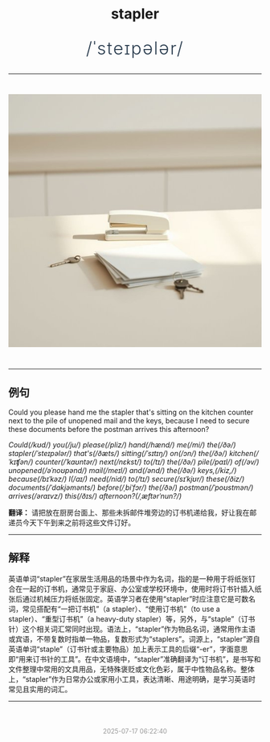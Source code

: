 <div align="center">

# stapler

<div style="margin: 30px 0;">
<h1 style="font-size: 2.5em; font-weight: 300; letter-spacing: 2px; margin: 0; color: #2c3e50;">
/ˈsteɪpələr/
</h1>
</div>

</div>

---

<div align="center" style="margin: 40px 0;">

![stapler](images/stapler.png)

</div>

---

## 例句

Could you please hand me the stapler that's sitting on the kitchen counter next to the pile of unopened mail and the keys, because I need to secure these documents before the postman arrives this afternoon?

*Could(/kʊd/) you(/ju/) please(/pliz/) hand(/hænd/) me(/mi/) the(/ðə/) stapler(/ˈsteɪpələr/) that's(/ðæts/) sitting(/ˈsɪtɪŋ/) on(/ɔn/) the(/ðə/) kitchen(/ˈkɪʧən/) counter(/ˈkaʊntər/) next(/nɛkst/) to(/tɪ/) the(/ðə/) pile(/paɪl/) of(/əv/) unopened(/əˈnoʊpənd/) mail(/meɪl/) and(/ənd/) the(/ðə/) keys,(/kiz,/) because(/bɪˈkəz/) I(/aɪ/) need(/nid/) to(/tɪ/) secure(/sɪˈkjʊr/) these(/ðiz/) documents(/ˈdɑkjəmənts/) before(/ˌbiˈfɔr/) the(/ðə/) postman(/ˈpoʊstmən/) arrives(/əraɪvz/) this(/ðɪs/) afternoon?(/ˌæftərˈnun?/)*

**翻译：** 请把放在厨房台面上、那些未拆邮件堆旁边的订书机递给我，好让我在邮递员今天下午到来之前将这些文件订好。

---

## 解释

英语单词“stapler”在家居生活用品的场景中作为名词，指的是一种用于将纸张钉合在一起的订书机，通常见于家庭、办公室或学校环境中，使用时将订书针插入纸张后通过机械压力将纸张固定。英语学习者在使用“stapler”时应注意它是可数名词，常见搭配有“一把订书机”（a stapler）、“使用订书机”（to use a stapler）、“重型订书机”（a heavy-duty stapler）等，另外，与“staple”（订书针）这个相关词汇常同时出现。语法上，“stapler”作为物品名词，通常用作主语或宾语，不带复数时指单一物品，复数形式为“staplers”。词源上，“stapler”源自英语单词“staple”（订书针或主要物品）加上表示工具的后缀“-er”，字面意思即“用来订书针的工具”。在中文语境中，“stapler”准确翻译为“订书机”，是书写和文件整理中常用的文具用品，无特殊褒贬或文化色彩，属于中性物品名称。整体上，“stapler”作为日常办公或家用小工具，表达清晰、用途明确，是学习英语时常见且实用的词汇。


---

<div align="center" style="margin-top: 50px;">
<small style="color: #999; font-size: 0.9em;">2025-07-17 06:22:40</small>
</div>
